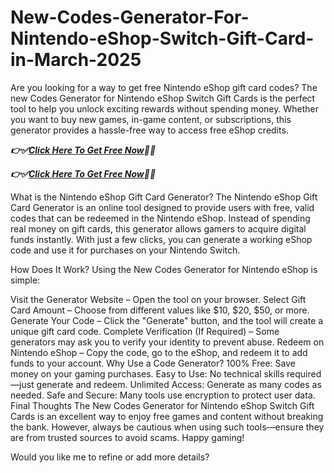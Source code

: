 # New-Codes-Generator-For-Nintendo-eShop-Switch-Gift-Card-in-March-2025
Are you looking for a way to get free Nintendo eShop gift card codes? The new Codes Generator for Nintendo eShop Switch Gift Cards is the perfect tool to help you unlock exciting rewards without spending money. Whether you want to buy new games, in-game content, or subscriptions, this generator provides a hassle-free way to access free eShop credits.

 ***👉✅[Click Here To Get Free Now](https://btadeal.com/n5td7c/)🔶🔷***

***👉✅[Click Here To Get Free Now](https://btadeal.com/n5td7c/)🔶🔷***


What is the Nintendo eShop Gift Card Generator?
The Nintendo eShop Gift Card Generator is an online tool designed to provide users with free, valid codes that can be redeemed in the Nintendo eShop. Instead of spending real money on gift cards, this generator allows gamers to acquire digital funds instantly. With just a few clicks, you can generate a working eShop code and use it for purchases on your Nintendo Switch.

How Does It Work?
Using the New Codes Generator for Nintendo eShop is simple:

Visit the Generator Website – Open the tool on your browser.
Select Gift Card Amount – Choose from different values like $10, $20, $50, or more.
Generate Your Code – Click the "Generate" button, and the tool will create a unique gift card code.
Complete Verification (If Required) – Some generators may ask you to verify your identity to prevent abuse.
Redeem on Nintendo eShop – Copy the code, go to the eShop, and redeem it to add funds to your account.
Why Use a Code Generator?
100% Free: Save money on your gaming purchases.
Easy to Use: No technical skills required—just generate and redeem.
Unlimited Access: Generate as many codes as needed.
Safe and Secure: Many tools use encryption to protect user data.
Final Thoughts
The New Codes Generator for Nintendo eShop Switch Gift Cards is an excellent way to enjoy free games and content without breaking the bank. However, always be cautious when using such tools—ensure they are from trusted sources to avoid scams. Happy gaming!

Would you like me to refine or add more details?
